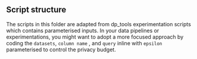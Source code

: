 ## Script structure
The scripts in this folder are adapted from dp_tools experimentation scripts which contains parameterised inputs.
In your data pipelines or experimentations, you might want to adopt a more focused approach by coding the `datasets`, `column name` , and `query` inline with `epsilon` parameterised to control the privacy budget.